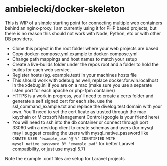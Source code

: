 # ambielecki/docker-skeleton

This is WIP of a simple starting point for connecting multiple web containers 
behind an nginx-proxy. I am currently using it for PHP based projects, but there is no reason 
this should not work with Node, Python, etc or with other DB providers.

* Clone this project in the root folder where your web projects are based
* Copy docker-compose.yml.example to docker-compose.yml
* Change path mappings and host names to match your setup
* Create a live-builds folder under the repos root and a folder to hold the builds for each 
web service.
* Register hosts (eg. example.test) in your machines hosts file
* This should work with xdebug as well, replace docker.for.win.localhost in the xdebug.ini if 
you are on a mac (make sure you use a separate listen port for each apache or php-fpm container)
* HTTPS is a work in progress, you'll need to create a certs folder and generate a self signed
cert for each site.  use the ssl_command_example.txt and replace the divelog.test domain with 
your own.  You'll need to set the certificate as trusted through the mac keychain or Microsoft 
Management Control (google is your friend here)
* You will need to ssh into the db container or connect through port 33060 with a desktop client
to create schemas and users (for mysql may I suggest creating the users with mysql_native_password 
like `CREATE USER 'example_user'@'%' IDENTIFIED WITH mysql_native_password BY 'example_pwd'` 
for better Laravel compatibility, or just use mysql 5.7)

Note the example .conf files are setup for Laravel projects